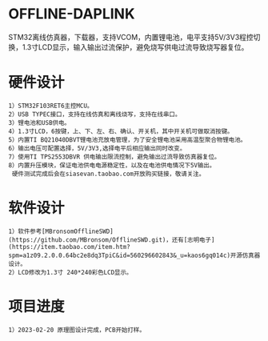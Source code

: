 # OFFLINE-DAPLINK
STM32离线仿真器，下载器，支持VCOM，内置锂电池，电平支持5V/3V3程控切换，1.3寸LCD显示，输入输出过流保护，避免烧写供电过流导致烧写器复位。
# 硬件设计
    1）STM32F103RET6主控MCU。
    2）USB TYPEC接口，支持在线仿真和离线烧写，支持在线串口。
    3）锂电池和USB供电。
    4）1.3寸LCD，6按键，上、下、左、右、确认、开关机，其中开关机可做取消按键。
    5）内置TI BQ21040DBVT锂电池充放电管理，为了安全锂电池采用高温型聚合物锂电池。
    6）输出电压可配置选择，5V/3V3,选择电平后相应输出同时改变。
    7）使用TI TPS2553DBVR 供电输出限流控制，避免输出过流导致仿真器复位。
    8）内置升压模块，保证电池供电电源稳定性，以及在电池供电情况下5V输出。
     硬件测试完成后会在siasevan.taobao.com开放购买链接，敬请关注。
# 软件设计
    1）软件参考[MBronsomOfflineSWD](https://github.com/MBronsom/OfflineSWD.git)，还有[志明电子](https://item.taobao.com/item.htm?spm=a1z09.2.0.0.64bc2e8dq3TpiC&id=560296602843&_u=kaos6gq014c)开源仿真器设计。
    2）LCD修改为1.3寸 240*240彩色LCD显示。      
# 项目进度
    1）2023-02-20 原理图设计完成，PCB开始打样。     



